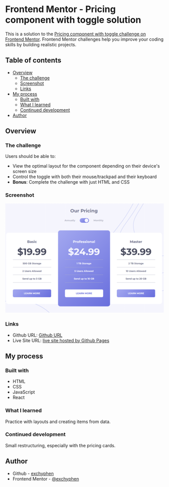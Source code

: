 # Frontend Mentor - Pricing component with toggle solution

This is a solution to the [Pricing component with toggle challenge on Frontend Mentor](https://www.frontendmentor.io/challenges/pricing-component-with-toggle-8vPwRMIC). Frontend Mentor challenges help you improve your coding skills by building realistic projects.

## Table of contents

- [Overview](#overview)
  - [The challenge](#the-challenge)
  - [Screenshot](#screenshot)
  - [Links](#links)
- [My process](#my-process)
  - [Built with](#built-with)
  - [What I learned](#what-i-learned)
  - [Continued development](#continued-development)
- [Author](#author)

## Overview

### The challenge

Users should be able to:

- View the optimal layout for the component depending on their device's screen size
- Control the toggle with both their mouse/trackpad and their keyboard
- **Bonus**: Complete the challenge with just HTML and CSS

### Screenshot

![readme preview](./design/readme-preview.png)

### Links

- Github URL: [Github URL](https://github.com/exchyphen/fm_pricing-component-with-toggle)
- Live Site URL: [live site hosted by Github Pages](https://exchyphen.github.io/fm_pricing-component-with-toggle/)

## My process

### Built with

- HTML
- CSS
- JavaScript
- React

### What I learned

Practice with layouts and creating items from data.

### Continued development

Small restructuring, especially with the pricing cards.

## Author

- Github - [exchyphen](https://github.com/exchyphen)
- Frontend Mentor - [@exchyphen](https://www.frontendmentor.io/profile/exchyphen)
